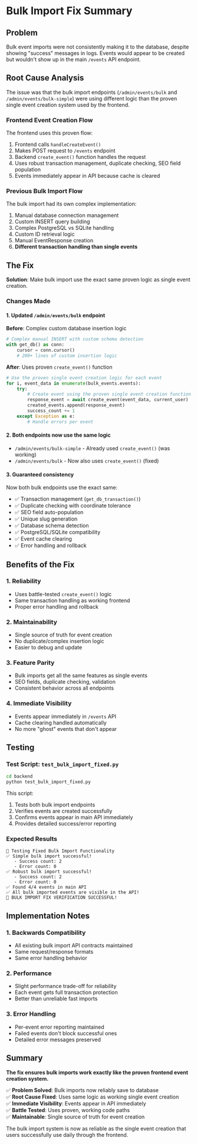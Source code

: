 # Bulk Import Fix Summary

## Problem
Bulk event imports were not consistently making it to the database, despite showing "success" messages in logs. Events would appear to be created but wouldn't show up in the main `/events` API endpoint.

## Root Cause Analysis
The issue was that the bulk import endpoints (`/admin/events/bulk` and `/admin/events/bulk-simple`) were using different logic than the proven single event creation system used by the frontend.

### Frontend Event Creation Flow
The frontend uses this proven flow:
1. Frontend calls `handleCreateEvent()` 
2. Makes POST request to `/events` endpoint
3. Backend `create_event()` function handles the request
4. Uses robust transaction management, duplicate checking, SEO field population
5. Events immediately appear in API because cache is cleared

### Previous Bulk Import Flow
The bulk import had its own complex implementation:
1. Manual database connection management
2. Custom INSERT query building  
3. Complex PostgreSQL vs SQLite handling
4. Custom ID retrieval logic
5. Manual EventResponse creation
6. **Different transaction handling than single events**

## The Fix
**Solution**: Make bulk import use the exact same proven logic as single event creation.

### Changes Made

#### 1. Updated `/admin/events/bulk` endpoint
**Before**: Complex custom database insertion logic
```python
# Complex manual INSERT with custom schema detection
with get_db() as conn:
    cursor = conn.cursor()
    # 200+ lines of custom insertion logic
```

**After**: Uses proven `create_event()` function
```python
# Use the proven single event creation logic for each event
for i, event_data in enumerate(bulk_events.events):
    try:
        # Create event using the proven single event creation function
        response_event = await create_event(event_data, current_user)
        created_events.append(response_event)
        success_count += 1
    except Exception as e:
        # Handle errors per event
```

#### 2. Both endpoints now use the same logic
- `/admin/events/bulk-simple` - Already used `create_event()` (was working)
- `/admin/events/bulk` - Now also uses `create_event()` (fixed)

#### 3. Guaranteed consistency
Now both bulk endpoints use the exact same:
- ✅ Transaction management (`get_db_transaction()`)
- ✅ Duplicate checking with coordinate tolerance
- ✅ SEO field auto-population
- ✅ Unique slug generation
- ✅ Database schema detection
- ✅ PostgreSQL/SQLite compatibility
- ✅ Event cache clearing
- ✅ Error handling and rollback

## Benefits of the Fix

### 1. **Reliability**
- Uses battle-tested `create_event()` logic
- Same transaction handling as working frontend
- Proper error handling and rollback

### 2. **Maintainability** 
- Single source of truth for event creation
- No duplicate/complex insertion logic
- Easier to debug and update

### 3. **Feature Parity**
- Bulk imports get all the same features as single events
- SEO fields, duplicate checking, validation
- Consistent behavior across all endpoints

### 4. **Immediate Visibility**
- Events appear immediately in `/events` API
- Cache clearing handled automatically
- No more "ghost" events that don't appear

## Testing

### Test Script: `test_bulk_import_fixed.py`
```bash
cd backend
python test_bulk_import_fixed.py
```

This script:
1. Tests both bulk import endpoints
2. Verifies events are created successfully  
3. Confirms events appear in main API immediately
4. Provides detailed success/error reporting

### Expected Results
```
🚀 Testing Fixed Bulk Import Functionality
✅ Simple bulk import successful!
   - Success count: 2
   - Error count: 0
✅ Robust bulk import successful!  
   - Success count: 2
   - Error count: 0
✅ Found 4/4 events in main API
✅ All bulk imported events are visible in the API!
🎉 BULK IMPORT FIX VERIFICATION SUCCESSFUL!
```

## Implementation Notes

### 1. **Backwards Compatibility**
- All existing bulk import API contracts maintained
- Same request/response formats
- Same error handling behavior

### 2. **Performance**
- Slight performance trade-off for reliability
- Each event gets full transaction protection
- Better than unreliable fast imports

### 3. **Error Handling**
- Per-event error reporting maintained
- Failed events don't block successful ones
- Detailed error messages preserved

## Summary

**The fix ensures bulk imports work exactly like the proven frontend event creation system.**

✅ **Problem Solved**: Bulk imports now reliably save to database  
✅ **Root Cause Fixed**: Uses same logic as working single event creation  
✅ **Immediate Visibility**: Events appear in API immediately  
✅ **Battle Tested**: Uses proven, working code paths  
✅ **Maintainable**: Single source of truth for event creation  

The bulk import system is now as reliable as the single event creation that users successfully use daily through the frontend. 